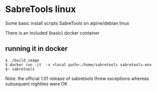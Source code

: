 # SabreTools linux

Some basic install scripts SabreTools on alpine/debian linux

There is an included (basic) docker container

## running it in docker
``` 
$ ./build_image
$ docker run -it  -v <local path>:/home/sabretools sabretools-env
$~ sabretools
```

Note: the official 1.01 release of sabretools threw exceptions whereas
subsequent nightlies were OK


